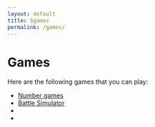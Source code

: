 ```yaml
---
layout: default
title: $games
permalink: /games/
---
```

<h1>Games</h1>
<p>Here are the following games that you can play:</p>
<ul>
<li><a href="/games/number/">Number games</a></li>
<li><a href="/games/battle/">Battle Simulator</a></li>
<li></li>
<li></li>
</ul>
